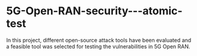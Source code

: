 # 5G-Open-RAN-security---atomic-test

In this project, different open-source attack tools have been evaluated and a feasible tool was selected for testing the vulnerabilities in 5G Open RAN.

